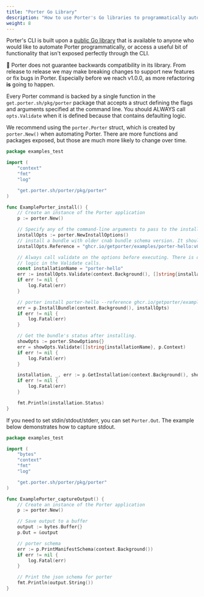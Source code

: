 ```yaml
---
title: "Porter Go Library"
description: "How to use Porter's Go libraries to programmatically automate Porter"
weight: 8
---
```


Porter's CLI is built upon a [public Go
library](https://pkg.go.dev/get.porter.sh/porter/pkg/porter) that is available
to anyone who would like to automate Porter programmatically, or access a useful
bit of functionality that isn't exposed perfectly through the CLI.

🚨 Porter does not guarantee backwards compatibility in its library. From release to release
we may make breaking changes to support new features or fix bugs in Porter. Especially before
we reach v1.0.0, as more refactoring **is** going to happen.

Every Porter command is backed by a single function in the
`get.porter.sh/pkg/porter` package that accepts a struct defining the flags and
arguments specified at the command line. You should ALWAYS call `opts.Validate`
when it is defined because that contains defaulting logic.

We recommend using the `porter.Porter` struct, which is created by
`porter.New()` when automating Porter. There are more functions and packages
exposed, but those are much more likely to change over time.

```go
package examples_test

import (
	"context"
	"fmt"
	"log"

	"get.porter.sh/porter/pkg/porter"
)

func ExamplePorter_install() {
	// Create an instance of the Porter application
	p := porter.New()

	// Specify any of the command-line arguments to pass to the install command
	installOpts := porter.NewInstallOptions()
	// install a bundle with older cnab bundle schema version. It should succeed
	installOpts.Reference = "ghcr.io/getporter/examples/porter-hello:v0.2.0"

	// Always call validate on the options before executing. There is defaulting
	// logic in the Validate calls.
	const installationName = "porter-hello"
	err := installOpts.Validate(context.Background(), []string{installationName}, p)
	if err != nil {
		log.Fatal(err)
	}

	// porter install porter-hello --reference ghcr.io/getporter/examples/porter-hello:v0.2.0
	err = p.InstallBundle(context.Background(), installOpts)
	if err != nil {
		log.Fatal(err)
	}

	// Get the bundle's status after installing.
	showOpts := porter.ShowOptions{}
	err = showOpts.Validate([]string{installationName}, p.Context)
	if err != nil {
		log.Fatal(err)
	}

	installation, _, err := p.GetInstallation(context.Background(), showOpts)
	if err != nil {
		log.Fatal(err)
	}

	fmt.Println(installation.Status)
}
```

If you need to set stdin/stdout/stderr, you can set `Porter.Out`. The example below demonstrates how to capture stdout.

```go
package examples_test

import (
	"bytes"
	"context"
	"fmt"
	"log"

	"get.porter.sh/porter/pkg/porter"
)

func ExamplePorter_captureOutput() {
	// Create an instance of the Porter application
	p := porter.New()

	// Save output to a buffer
	output := bytes.Buffer{}
	p.Out = &output

	// porter schema
	err := p.PrintManifestSchema(context.Background())
	if err != nil {
		log.Fatal(err)
	}

	// Print the json schema for porter
	fmt.Println(output.String())
}
```
